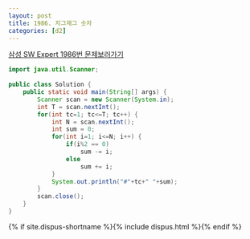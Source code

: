 ```yaml
---
layout: post
title: 1986. 지그재그 숫자
categories: [d2]
---
```

[삼성 SW Expert 1986번 문제보러가기](https://swexpertacademy.com/main/code/problem/problemDetail.do?contestProbId=AV5PxmBqAe8DFAUq&categoryId=AV5PxmBqAe8DFAUq&categoryType=CODE)

```java
import java.util.Scanner;
 
public class Solution {
    public static void main(String[] args) {
        Scanner scan = new Scanner(System.in);
        int T = scan.nextInt();
        for(int tc=1; tc<=T; tc++) {
            int N = scan.nextInt();
            int sum = 0;
            for(int i=1; i<=N; i++) {
                if(i%2 == 0)
                    sum -= i;
                else
                    sum += i;
            }
            System.out.println("#"+tc+" "+sum);
        }
        scan.close();
    }
}
```

{% if site.dispus-shortname %}{% include dispus.html %}{% endif %}